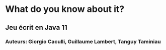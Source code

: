 # What do you know about it?

## Jeu écrit en Java 11

### Auteurs: Giorgio Caculli, Guillaume Lambert, Tanguy Taminiau
